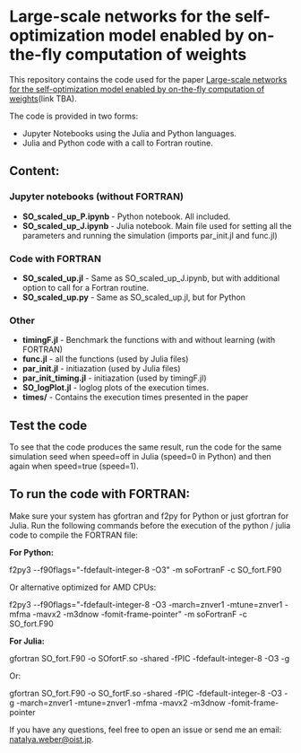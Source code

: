 # Large-scale networks for the self-optimization model enabled by on-the-fly computation of weights

This repository contains the code used for the paper [Large-scale networks for the self-optimization model enabled by on-the-fly computation of weights](http://url)(link TBA).

The code is provided in two forms:

* Jupyter Notebooks using the Julia and Python languages. 
* Julia and Python code with a call to Fortran routine.



## Content:

### Jupyter notebooks (without FORTRAN)
* **SO_scaled_up_P.ipynb** - Python notebook. All included.
* **SO_scaled_up_J.ipynb** - Julia notebook. Main file used for setting all the parameters and running the simulation (imports par_init.jl and func.jl)

### Code with FORTRAN
* **SO_scaled_up.jl** - Same as SO_scaled_up_J.ipynb, but with additional option to call for a Fortran routine.
* **SO_scaled_up.py** - Same as SO_scaled_up.jl, but for Python

### Other
* **timingF.jl** - Benchmark the functions with and without learning (with FORTRAN)
* **func.jl** - all the functions (used by Julia files)
* **par_init.jl** - initiazation (used by Julia files)
* **par_init_timing.jl** - initiazation (used by timingF.jl)
* **SO_logPlot.jl** - loglog plots of the execution times.
* **times/** - Contains the execution times presented in the paper

## Test the code
To see that the code produces the same result, run the code for the same simulation seed when speed=off in Julia (speed=0 in Python) and then again when speed=true (speed=1).

## To run the code with FORTRAN:
Make sure your system has gfortran and f2py for Python or just gfortran for Julia. Run the following commands before the execution of the python / julia code to compile the FORTRAN file:

**For Python:**

f2py3 --f90flags="-fdefault-integer-8 -O3" -m soFortranF -c SO_fort.F90 

Or alternative optimized for AMD CPUs:

f2py3 --f90flags="-fdefault-integer-8 -O3 -march=znver1 -mtune=znver1 -mfma -mavx2 -m3dnow -fomit-frame-pointer" -m soFortranF -c SO_fort.F90 

**For Julia:**

gfortran SO_fort.F90 -o SOfortF.so -shared -fPIC -fdefault-integer-8 -O3 -g

Or:

gfortran SO_fort.F90 -o SO_fortF.so -shared -fPIC -fdefault-integer-8 -O3 -g -march=znver1 -mtune=znver1 -mfma -mavx2 -m3dnow -fomit-frame-pointer


If you have any questions, feel free to open an issue or send me an email: natalya.weber@oist.jp.
